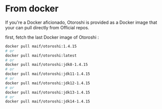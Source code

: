 # From docker

If you're a Docker aficionado, Otoroshi is provided as a Docker image that your can pull directly from Official repos.

first, fetch the last Docker image of Otoroshi :

```sh
docker pull maif/otoroshi:1.4.15
# or 
docker pull maif/otoroshi:latest
# or 
docker pull maif/otoroshi:jdk8-1.4.15
# or 
docker pull maif/otoroshi:jdk11-1.4.15
# or 
docker pull maif/otoroshi:jdk12-1.4.15
# or 
docker pull maif/otoroshi:jdk13-1.4.15
# or 
docker pull maif/otoroshi:jdk14-1.4.15
```